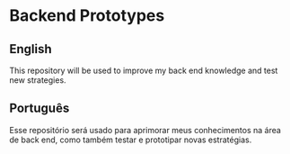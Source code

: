 # Backend Prototypes

## English

This repository will be used to improve my back end knowledge and test new strategies.

## Português

Esse repositório será usado para aprimorar meus conhecimentos na área de back end, como também testar e prototipar novas estratégias.